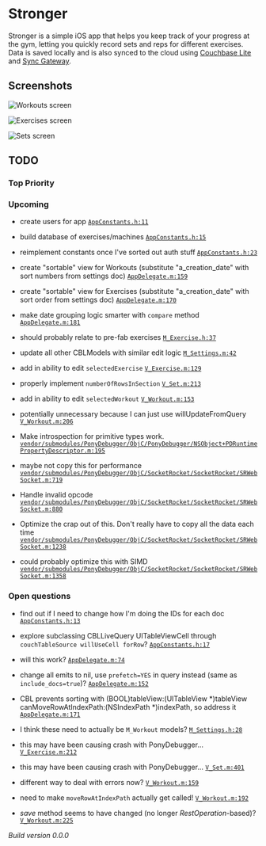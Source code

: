 # Stronger

Stronger is a simple iOS app that helps you keep track of your progress at the gym, letting you quickly record sets and reps for different exercises. Data is saved locally and is also synced to the cloud using [Couchbase Lite](https://github.com/couchbase/couchbase-lite-ios/) and [Sync Gateway](https://github.com/couchbase/sync_gateway).

## Screenshots

![Workouts screen](https://github.com/PaulCapestany/Stronger/blob/11e3b8e1382bed728b7687ddb386c81d156e19ae/workouts.jpg?raw=true)
![Exercises screen](https://raw.githubusercontent.com/PaulCapestany/Stronger/11e3b8e1382bed728b7687ddb386c81d156e19ae/exercises.jpg?raw=true)
![Sets screen](https://raw.githubusercontent.com/PaulCapestany/Stronger/11e3b8e1382bed728b7687ddb386c81d156e19ae/set.jpg?raw=true)


## TODO

### Top Priority

### Upcoming
 * create users for app <a href="https://github.com/PaulCapestany/Stronger/blob/master/Stronger/AppConstants.h#L11">`AppConstants.h:11`</a>
 * build database of exercises/machines <a href="https://github.com/PaulCapestany/Stronger/blob/master/Stronger/AppConstants.h#L15">`AppConstants.h:15`</a>
 * reimplement constants once I've sorted out auth stuff <a href="https://github.com/PaulCapestany/Stronger/blob/master/Stronger/AppConstants.h#L23">`AppConstants.h:23`</a>
 * create "sortable" view for Workouts (substitute "a_creation_date" with sort numbers from settings doc) <a href="https://github.com/PaulCapestany/Stronger/blob/master/Stronger/AppDelegate.m#L159">`AppDelegate.m:159`</a>
 * create "sortable" view for Exercises (substitute "a_creation_date" with sort order from settings doc) <a href="https://github.com/PaulCapestany/Stronger/blob/master/Stronger/AppDelegate.m#L170">`AppDelegate.m:170`</a>
 * make date grouping logic smarter with `compare` method <a href="https://github.com/PaulCapestany/Stronger/blob/master/Stronger/AppDelegate.m#L181">`AppDelegate.m:181`</a>
 * should probably relate to pre-fab exercises <a href="https://github.com/PaulCapestany/Stronger/blob/master/Stronger/M_Exercise.h#L37">`M_Exercise.h:37`</a>
 * update all other CBLModels with similar edit logic <a href="https://github.com/PaulCapestany/Stronger/blob/master/Stronger/M_Settings.m#L42">`M_Settings.m:42`</a>
 * add in ability to edit `selectedExercise` <a href="https://github.com/PaulCapestany/Stronger/blob/master/Stronger/V_Exercise.m#L129">`V_Exercise.m:129`</a>
 * properly implement `numberOfRowsInSection` <a href="https://github.com/PaulCapestany/Stronger/blob/master/Stronger/V_Set.m#L213">`V_Set.m:213`</a>
 * add in ability to edit `selectedWorkout` <a href="https://github.com/PaulCapestany/Stronger/blob/master/Stronger/V_Workout.m#L153">`V_Workout.m:153`</a>
 * potentially unnecessary because I can just use willUpdateFromQuery <a href="https://github.com/PaulCapestany/Stronger/blob/master/Stronger/V_Workout.m#L206">`V_Workout.m:206`</a>
 * Make introspection for primitive types work. <a href="https://github.com/PaulCapestany/Stronger/blob/master/Stronger/vendor/submodules/PonyDebugger/ObjC/PonyDebugger/NSObject+PDRuntimePropertyDescriptor.m#L195">`vendor/submodules/PonyDebugger/ObjC/PonyDebugger/NSObject+PDRuntimePropertyDescriptor.m:195`</a>
 * maybe not copy this for performance <a href="https://github.com/PaulCapestany/Stronger/blob/master/Stronger/vendor/submodules/PonyDebugger/ObjC/SocketRocket/SocketRocket/SRWebSocket.m#L719">`vendor/submodules/PonyDebugger/ObjC/SocketRocket/SocketRocket/SRWebSocket.m:719`</a>
 * Handle invalid opcode <a href="https://github.com/PaulCapestany/Stronger/blob/master/Stronger/vendor/submodules/PonyDebugger/ObjC/SocketRocket/SocketRocket/SRWebSocket.m#L880">`vendor/submodules/PonyDebugger/ObjC/SocketRocket/SocketRocket/SRWebSocket.m:880`</a>
 * Optimize the crap out of this.  Don't really have to copy all the data each time <a href="https://github.com/PaulCapestany/Stronger/blob/master/Stronger/vendor/submodules/PonyDebugger/ObjC/SocketRocket/SocketRocket/SRWebSocket.m#L1238">`vendor/submodules/PonyDebugger/ObjC/SocketRocket/SocketRocket/SRWebSocket.m:1238`</a>
 * could probably optimize this with SIMD <a href="https://github.com/PaulCapestany/Stronger/blob/master/Stronger/vendor/submodules/PonyDebugger/ObjC/SocketRocket/SocketRocket/SRWebSocket.m#L1358">`vendor/submodules/PonyDebugger/ObjC/SocketRocket/SocketRocket/SRWebSocket.m:1358`</a>

### Open questions
 * find out if I need to change how I'm doing the IDs for each doc <a href="https://github.com/PaulCapestany/Stronger/blob/master/Stronger/AppConstants.h#L13">`AppConstants.h:13`</a>
 * explore subclassing CBLLiveQuery UITableViewCell through `couchTableSource willUseCell forRow`? <a href="https://github.com/PaulCapestany/Stronger/blob/master/Stronger/AppConstants.h#L17">`AppConstants.h:17`</a>
 * will this work? <a href="https://github.com/PaulCapestany/Stronger/blob/master/Stronger/AppDelegate.m#L74">`AppDelegate.m:74`</a>
 * change all emits to nil, use `prefetch=YES` in query instead (same as `include_docs=true`)? <a href="https://github.com/PaulCapestany/Stronger/blob/master/Stronger/AppDelegate.m#L152">`AppDelegate.m:152`</a>
 * CBL prevents sorting with (BOOL)tableView:(UITableView *)tableView canMoveRowAtIndexPath:(NSIndexPath *)indexPath, so address it <a href="https://github.com/PaulCapestany/Stronger/blob/master/Stronger/AppDelegate.m#L171">`AppDelegate.m:171`</a>
 * I think these need to actually be `M_Workout` models? <a href="https://github.com/PaulCapestany/Stronger/blob/master/Stronger/M_Settings.h#L28">`M_Settings.h:28`</a>
 * this may have been causing crash with PonyDebugger... <a href="https://github.com/PaulCapestany/Stronger/blob/master/Stronger/V_Exercise.m#L212">`V_Exercise.m:212`</a>
 * this may have been causing crash with PonyDebugger... <a href="https://github.com/PaulCapestany/Stronger/blob/master/Stronger/V_Set.m#L401">`V_Set.m:401`</a>
 * different way to deal with errors now? <a href="https://github.com/PaulCapestany/Stronger/blob/master/Stronger/V_Workout.m#L159">`V_Workout.m:159`</a>
 * need to make `moveRowAtIndexPath` actually get called! <a href="https://github.com/PaulCapestany/Stronger/blob/master/Stronger/V_Workout.m#L192">`V_Workout.m:192`</a>
 * *save* method seems to have changed (no longer *RestOperation*-based)? <a href="https://github.com/PaulCapestany/Stronger/blob/master/Stronger/V_Workout.m#L225">`V_Workout.m:225`</a>


_Build version 0.0.0_

<!---->
